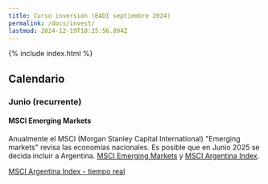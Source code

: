 ```yaml
---
title: Curso inversión (EADI septiembre 2024)
permalink: /docs/invest/
lastmod: 2024-12-19T10:25:56.894Z
---
```


{% include index.html %}

## Calendario

### Junio (recurrente)

#### MSCI Emerging Markets
Anualmente el MSCI (Morgan Stanley Capital International) "Emerging markets" revisa las economías nacionales. Es posible que en Junio 2025 se decida incluir a Argentina. [MSCI Emerging Markets](https://www.msci.com/www/fact-sheet/msci-emerging-markets-index/07149641) y [MSCI Argentina Index](https://www.msci.com/documents/10199/e0dfd20e-1f6e-4790-9584-6310b9a3b428).

[MSCI Argentina Index - tiempo real ](https://es.investing.com/indices/msci-argentina)
